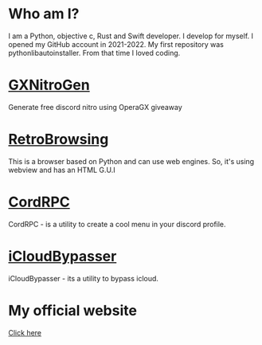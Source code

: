 # Who am I?
I am a Python, objective c, Rust and Swift developer. I develop for myself. I opened my GitHub account in 2021-2022. My first repository was pythonlibautoinstaller. From that time I loved coding.
# [GXNitroGen](https://github.com/z3ven/GXNitroGen)
Generate free discord nitro using OperaGX giveaway
# [RetroBrowsing](https://github.com/z3ven/RetroBrowsing)
This is a browser based on Python and can use web engines. So, it's using webview and has an HTML G.U.I
# [CordRPC](https://github.com/z3ven/CordRPC)
CordRPC - is a utility to create a cool menu in your discord profile.
# [iCloudBypasser](https://github.com/z3ven/icloud_bypasser/)
iCloudBypasser - its a utility to bypass icloud.
# My official website
[Click here](https://z3ven.github.io)
